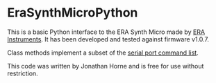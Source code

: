 # EraSynthMicroPython
This is a basic Python interface to the ERA Synth Micro made by [ERA Instruments](https://erainstruments.com).
It has been developed and tested against firmware v1.0.7. 

Class methods implement a subset of the [serial port command list](https://github.com/erainstruments/erasynth-micro-docs/blob/master/erasynth-micro-command-list.pdf).

This code was written by Jonathan Horne and is free for use without restriction.
